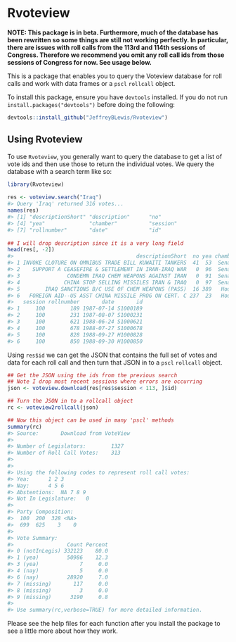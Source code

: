 <!-- README.md is generated from README.Rmd. Please edit that file -->
Rvoteview
=========

**NOTE: This package is in beta. Furthermore, much of the database has been rewritten so some things are still not working perfectly. In particular, there are issues with roll calls from the 113rd and 114th sessions of Congress. Therefore we recommend you omit any roll call ids from those sessions of Congress for now. See usage below.**

This is a package that enables you to query the Voteview database for roll calls and work with data frames or a `pscl` `rollcall` object.

To install this package, ensure you have `devtools` installed. If you do not run `install.packages("devtools")` before doing the following:

``` r
devtools::install_github("JeffreyBLewis/Rvoteview")
```

Using Rvoteview
---------------

To use `Rvoteview`, you generally want to query the database to get a list of vote ids and then use those to return the individual votes. We query the database with a search term like so:

``` r
library(Rvoteview)
  
res <- voteview.search("Iraq")
#> Query 'Iraq' returned 316 votes...
names(res)
#> [1] "descriptionShort" "description"      "no"              
#> [4] "yea"              "chamber"          "session"         
#> [7] "rollnumber"       "date"             "id"
  
## I will drop description since it is a very long field
head(res[, -2])
#>                                       descriptionShort  no yea chamber
#> 1 INVOKE CLOTURE ON OMNIBUS TRADE BILL KUWAITI TANKERS  41  53  Senate
#> 2    SUPPORT A CEASEFIRE & SETTLEMENT IN IRAN-IRAQ WAR   0  96  Senate
#> 3               CONDEMN IRAQ CHEM WEAPONS AGAINST IRAN   0  91  Senate
#> 4              CHINA STOP SELLING MISSILES IRAN & IRAQ   0  97  Senate
#> 5        IRAQ SANCTIONS B/C USE OF CHEM WEAPONS (PASS)  16 389   House
#> 6   FOREIGN AID--US ASST CHINA MISSILE PROG ON CERT. C 237  23   House
#>   session rollnumber       date       id
#> 1     100        189 1987-07-14 S1000189
#> 2     100        231 1987-08-07 S1000231
#> 3     100        621 1988-06-24 S1000621
#> 4     100        678 1988-07-27 S1000678
#> 5     100        828 1988-09-27 H1000828
#> 6     100        850 1988-09-30 H1000850
```

Using `res$id` we can get the JSON that contains the full set of votes and data for each roll call and then turn that JSON in to a `pscl` `rollcall` object.

``` r
## Get the JSON using the ids from the previous search
## Note I drop most recent sessions where errors are occurring
json <- voteview.download(res[res$session < 113, ]$id)

## Turn the JSON in to a rollcall object
rc <- voteview2rollcall(json)

## Now this object can be used in many 'pscl' methods
summary(rc)
#> Source:       Download from VoteView 
#> 
#> Number of Legislators:        1327
#> Number of Roll Call Votes:    313
#> 
#> 
#> Using the following codes to represent roll call votes:
#> Yea:      1 2 3 
#> Nay:      4 5 6 
#> Abstentions:  NA 7 8 9 
#> Not In Legislature:   0 
#> 
#> Party Composition:
#>  100  200  328 <NA> 
#>  699  625    3    0 
#> 
#> Vote Summary:
#>                 Count Percent
#> 0 (notInLegis) 332123    80.0
#> 1 (yea)         50986    12.3
#> 3 (yea)             7     0.0
#> 4 (nay)             5     0.0
#> 6 (nay)         28920     7.0
#> 7 (missing)       117     0.0
#> 8 (missing)         3     0.0
#> 9 (missing)      3190     0.8
#> 
#> Use summary(rc,verbose=TRUE) for more detailed information.
```

Please see the help files for each function after you install the package to see a little more about how they work.

<!--  THIS IS NOT WORKING RIGHT NOW BECAUSE OF SOME ERROR in voteview.download. It seems that having too many queries or something is causing it to bug out. If I breakdown res$id in to chunks it works....
## Simple Example

Search for roll calls with the keyword "University."

```r
res <- voteview.search("University")
print(res$id)
json <- voteview.download(res[res$session < 113, ]$id)
rc <- voteview2rollcall(json)
summary(rc)
```
 
Search for roll calls with the keyword "University" since 2009. **For now, all searches that specify a start date will automatically drop roll calls from sessions 113 and 114.**


```r
res <- voteview.search("University", startdate = "2009-01-01")
json <- voteview.download(res$id)
rc <- voteview2rollcall(json)
summary(rc)
```
-->
